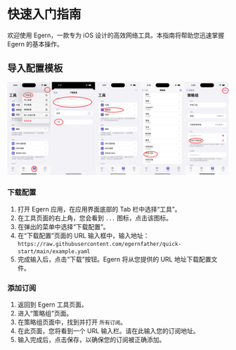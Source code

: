 # 快速入门指南

欢迎使用 Egern，一款专为 iOS 设计的高效网络工具。本指南将帮助您迅速掌握 Egern 的基本操作。

## 导入配置模板

![Steps](/steps.png)

### 下载配置

1. 打开 Egern 应用，在应用界面底部的 Tab 栏中选择“工具”。
3. 在工具页面的右上角，您会看到 `...` 图标，点击该图标。
4. 在弹出的菜单中选择“下载配置”。
5. 在“下载配置”页面的 URL 输入框中，输入地址：`https://raw.githubusercontent.com/egernfather/quick-start/main/example.yaml`
6. 完成输入后，点击“下载”按钮。Egern 将从您提供的 URL 地址下载配置文件。

### 添加订阅

1. 返回到 Egern 工具页面。
2. 进入“策略组”页面。
3. 在策略组页面中，找到并打开 `所有订阅`。
4. 在此页面，您将看到一个 URL 输入栏。请在此输入您的订阅地址。
5. 输入完成后，点击保存，以确保您的订阅被正确添加。
